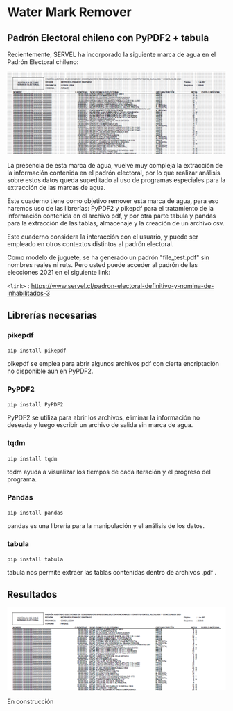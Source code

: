 # Water Mark Remover

## Padrón Electoral chileno con PyPDF2 + tabula

Recientemente, SERVEL ha incorporado la siguiente marca de agua en el Padrón Electoral chileno:

<img src = "images/WaterMark.png">

La presencia de esta marca de agua, vuelve muy compleja la extracción de la información contenida en el padrón electoral, por lo que realizar análisis sobre estos datos queda supeditado al uso de programas especiales para la extracción de las marcas de agua.

Este cuaderno tiene como objetivo remover esta marca de agua, para eso haremos uso de las librerías: PyPDF2 y pikepdf para el tratamiento de la información contenida en el archivo pdf, y por otra parte tabula y pandas para la extracción de las tablas, almacenaje y la creación de un archivo csv.

Este cuaderno considera la interacción con el usuario, y puede ser empleado en otros contextos distintos al padrón electoral.

Como modelo de juguete, se ha generado un padrón "file_test.pdf" sin nombres reales ni ruts. Pero usted puede acceder al padrón de las elecciones 2021 en el siguiente link: 

`<link>` : <https://www.servel.cl/padron-electoral-definitivo-y-nomina-de-inhabilitados-3>


## Librerías necesarias

### pikepdf
`pip install pikepdf`

pikepdf se emplea para abrir algunos archivos pdf con cierta encriptación no disponible aún en PyPDF2.

### PyPDF2
`pip install PyPDF2`

PyPDF2 se utiliza para abrir los archivos, eliminar la información no deseada y luego escribir un archivo de salida sin marca de agua.

### tqdm
`pip install tqdm`

tqdm ayuda a visualizar los tiempos de cada iteración y el progreso del programa.

### Pandas
`pip install pandas`

pandas es una librería para la manipulación y el análisis de los datos.


### tabula
`pip install tabula`

tabula nos permite extraer las tablas contenidas dentro de archivos .pdf .

## Resultados

<img src = "images/WaterMark_Removed.png">

En construcción